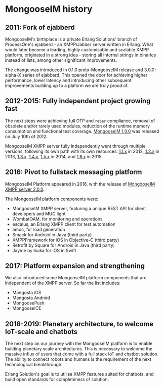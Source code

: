 # MongooseIM history

## 2011: Fork of ejabberd

MongooseIM's birthplace is a private Erlang Solutions' branch of ProcessOne's ejabberd - an XMPP/Jabber server written in Erlang.
What would later become a leading, highly customisable and scalable XMPP platform, originated in a strong idea - storing all internal strings in binaries instead of lists, among other significant improvements.

The change was introduced in 0.1.0 proto-MongooseIM release and 3.0.0-alpha-X series of ejabberd.
This opened the door for achieving higher performance, lower latency and introducing other subsequent improvements building up to a plaform we are truly proud of.

## 2012-2015: Fully independent project growing fast

The next steps were achieving full OTP and `rebar` compliance, removal of obsolete and/or rarely used modules, reduction of the runtime memory consumption and functional test coverage. 
[MongooseIM 1.0.0](https://github.com/esl/MongooseIM/releases/tag/1.0.0) was released on July 10th of 2012.

MongooseIM XMPP server fully independently went through multiple versions, following its own path with its own resources: [1.1.x](https://github.com/esl/MongooseIM/releases/tag/1.1.0) in 2012, [1.2.x](https://github.com/esl/MongooseIM/releases/tag/1.2.0) in 2013, [1.3.x](https://github.com/esl/MongooseIM/releases/tag/1.3.0), [1.4.x](https://github.com/esl/MongooseIM/releases/tag/1.4.0),  [1.5.x](https://github.com/esl/MongooseIM/releases/tag/1.5.0) in 2014, and [1.6.x](https://github.com/esl/MongooseIM/releases/tag/1.6.0) in 2015.

## 2016: Pivot to fullstack messaging platform

MongooseIM Platform appeared in 2016, with the release of [MongooseIM XMPP server 2.0.0](https://github.com/esl/MongooseIM/releases/tag/2.0.0).

The MongooseIM platform components were:

* MongooseIM XMPP server, featuring a unique REST API for client developers and MUC light
* WombatOAM, for monitoring and operations
* escalus, an Erlang XMPP client for test automation
* amoc, for load generation
* Smack for Android in Java (third party)
* XMPPFramework for iOS in Objective-C (third party)
* Retrofit by Square for Android in Java (third party)
* Jayme by Inaka for iOS in Swift

## 2017: Platform expansion and strengthening

We also introduced some MongooseIM platform components that are independent of the XMPP server.
So far the list includes:

* Mangosta iOS
* Mangosta Android
* MongoosePush
* MongooseICE

## 2018-2019: Planetary architecture, to welcome IoT-scale and chatbots

The next step on our journey with the MongooseIM platform is to enable building planetary scale architectures.
This is necessary to welcome the massive influx of users that come with a full stack IoT and chatbot solution.
The ability to connect robots and humans is the requirement of the next technological breakthrough.

Erlang Solution's goal is to utilise XMPP features suited for chatbots, and build open standards for completeness of solution.

